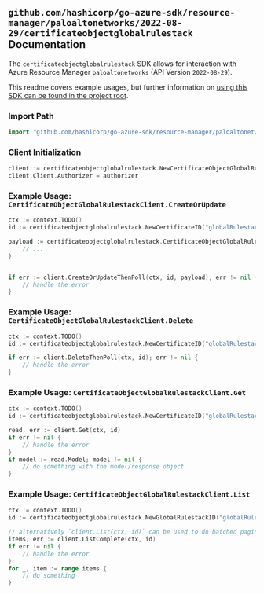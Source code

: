 
## `github.com/hashicorp/go-azure-sdk/resource-manager/paloaltonetworks/2022-08-29/certificateobjectglobalrulestack` Documentation

The `certificateobjectglobalrulestack` SDK allows for interaction with Azure Resource Manager `paloaltonetworks` (API Version `2022-08-29`).

This readme covers example usages, but further information on [using this SDK can be found in the project root](https://github.com/hashicorp/go-azure-sdk/tree/main/docs).

### Import Path

```go
import "github.com/hashicorp/go-azure-sdk/resource-manager/paloaltonetworks/2022-08-29/certificateobjectglobalrulestack"
```


### Client Initialization

```go
client := certificateobjectglobalrulestack.NewCertificateObjectGlobalRulestackClientWithBaseURI("https://management.azure.com")
client.Client.Authorizer = authorizer
```


### Example Usage: `CertificateObjectGlobalRulestackClient.CreateOrUpdate`

```go
ctx := context.TODO()
id := certificateobjectglobalrulestack.NewCertificateID("globalRulestackName", "name")

payload := certificateobjectglobalrulestack.CertificateObjectGlobalRulestackResource{
	// ...
}


if err := client.CreateOrUpdateThenPoll(ctx, id, payload); err != nil {
	// handle the error
}
```


### Example Usage: `CertificateObjectGlobalRulestackClient.Delete`

```go
ctx := context.TODO()
id := certificateobjectglobalrulestack.NewCertificateID("globalRulestackName", "name")

if err := client.DeleteThenPoll(ctx, id); err != nil {
	// handle the error
}
```


### Example Usage: `CertificateObjectGlobalRulestackClient.Get`

```go
ctx := context.TODO()
id := certificateobjectglobalrulestack.NewCertificateID("globalRulestackName", "name")

read, err := client.Get(ctx, id)
if err != nil {
	// handle the error
}
if model := read.Model; model != nil {
	// do something with the model/response object
}
```


### Example Usage: `CertificateObjectGlobalRulestackClient.List`

```go
ctx := context.TODO()
id := certificateobjectglobalrulestack.NewGlobalRulestackID("globalRulestackName")

// alternatively `client.List(ctx, id)` can be used to do batched pagination
items, err := client.ListComplete(ctx, id)
if err != nil {
	// handle the error
}
for _, item := range items {
	// do something
}
```

